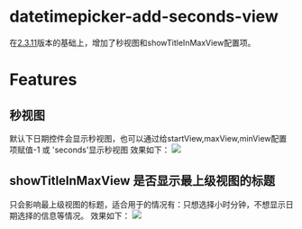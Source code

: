 # datetimepicker-add-seconds-view
在[2.3.11](http://www.bootcss.com/p/bootstrap-datetimepicker/)版本的基础上，增加了秒视图和showTitleInMaxView配置项。



# Features
## 秒视图
默认下日期控件会显示秒视图，也可以通过给startView,maxView,minView配置项赋值-1 或 'seconds'显示秒视图
效果如下：
![](leanote://file/getImage?fileId=5bd67d37ffec5353a4000000)

## showTitleInMaxView 是否显示最上级视图的标题
只会影响最上级视图的标题，适合用于的情况有：只想选择小时分钟，不想显示日期选择的信息等情况。
效果如下：
![](leanote://file/getImage?fileId=5bd68254ffec5353a4000002)
